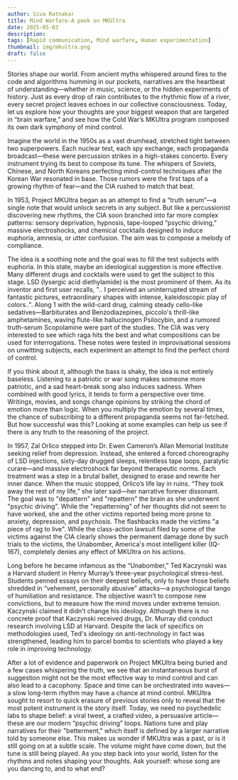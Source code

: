 ```yaml
---
author: Siva Ratnakar
title: Mind Warfare-A peek on MKUltra
date: 2025-05-03
description: 
tags: [Rapid communication, Mind warfare, Human experimentation]
thumbnail: img/mkultra.png
draft: false
---
```

Stories shape our world. From ancient myths whispered around fires to the code and algorithms humming in our pockets, narratives are the heartbeat of understanding—whether in music, science, or the hidden experiments of history. Just as every drop of rain contributes to the rhythmic flow of a river, every secret project leaves echoes in our collective consciousness. Today, let us explore how your thoughts are your biggest weapon that are targeted in “brain warfare,” and see how the Cold War’s MKUltra program composed its own dark symphony of mind control.

Imagine the world in the 1950s as a vast drumhead, stretched tight between two superpowers. Each nuclear test, each spy exchange, each propaganda broadcast—these were percussion strikes in a high-stakes concerto. Every instrument trying its best to compose its tune. The whispers of Soviets, Chinese, and North Koreans perfecting mind-control techniques after the Korean War resonated in base. Those rumors were the first taps of a growing rhythm of fear—and the CIA rushed to match that beat.

In 1953, Project MKUltra began as an attempt to find a “truth serum”—a single note that would unlock secrets in any subject. But like a percussionist discovering new rhythms, the CIA soon branched into far more complex patterns: sensory deprivation, hypnosis, tape-looped “psychic driving,” massive electroshocks, and chemical cocktails designed to induce euphoria, amnesia, or utter confusion. The aim was to compose a melody of compliance.

The idea is a soothing note and the goal was to fill the test subjects with euphoria. In this state, maybe an ideological suggestion is more effective. Many different drugs and cocktails were used to get the subject to this stage. LSD (lysergic acid diethylamide) is the most prominent of them. As its inventor and first user recalls, ".. I perceived an uninterrupted stream of fantastic pictures, extraordinary shapes with intense, kaleidoscopic play of colors..". Along 1  with the wild-card drug, calming steady cello-like sedatives—Barbiturates and Benzodiazepines, piccolo's thrill-like amphetamines, waving flute-like hallucinogen Psilocybin, and a rumored truth-serum Scopolamine were part of the studies. The CIA was very interested to see which raga hits the best and what compositions can be used for interrogations. These notes were tested in improvisational sessions on unwitting subjects, each experiment an attempt to find the perfect chord of control.

If you think about it, although the bass is shaky, the idea is not entirely baseless. Listening to a patriotic or war song makes someone more patriotic, and a sad heart-break song also induces sadness. When combined with good lyrics, it tends to form a perspective over time. Writings, movies, and songs change opinions by striking the chord of emotion more than logic. When you multiply the emotion by several times, the chance of subscribing to a different propaganda seems not far-fetched. But how successful was this? Looking at some examples can help us see if there is any truth to the reasoning of the project.

In 1957, Zal Orlico stepped into Dr. Ewen Cameron’s Allan Memorial Institute seeking relief from depression. Instead, she entered a forced choreography of LSD injections, sixty-day drugged sleeps, relentless tape loops, paralytic curare—and massive electroshock far beyond therapeutic norms. Each treatment was a step in a brutal ballet, designed to erase and rewrite her inner dance. When the music stopped, Orlico’s life lay in ruins. “They took away the rest of my life,” she later said—her narrative forever dissonant. The goal was to "depattern" and "repattern" the brain as she underwent "psychic driving". While the "repatterning" of her thoughts did not seem to have worked, she and the other victims reported being more prone to anxiety, depression, and psychosis. The flashbacks made the victims "a piece of rag to live". While the class-action lawsuit filed by some of the victims against the CIA clearly shows the permanent damage done by such trials to the victims, the Unabomber, America's most intelligent killer (IQ-167), completely denies any effect of MKUltra on his actions.

Long before he became infamous as the “Unabomber,” Ted Kaczynski was a Harvard student in Henry Murray’s three-year psychological stress-test. Students penned essays on their deepest beliefs, only to have those beliefs shredded in “vehement, personally abusive” attacks—a psychological tango of humiliation and resistance. The objective wasn’t to compose new convictions, but to measure how the mind moves under extreme tension. Kaczynski claimed it didn’t change his ideology. Although there is no concrete proof that Kaczynski received drugs, Dr. Murray did conduct research involving LSD at Harvard. Despite the lack of specifics on methodologies used, Ted's ideology on anti-technology in fact was strengthened, leading him to parcel bombs to scientists who played a key role in improving technology.

After a lot of evidence and paperwork on Project MKUltra being buried and a few cases whispering the truth, we see that an instantaneous burst of suggestion might not be the most effective way to mind control and can also lead to a cacophony. Space and time can be orchestrated into waves—a slow long-term rhythm may have a chance at mind control. MKUltra sought to resort to quick erasure of previous stories only to reveal that the most potent instrument is the story itself. Today, we need no psychedelic labs to shape belief: a viral tweet, a crafted video, a persuasive article—these are our modern “psychic driving” loops. Nations tune and play narratives for their "betterment," which itself is defined by a larger narrative told by someone else. This makes us wonder if MKUltra was a past, or is it still going on at a subtle scale. The volume might have come down, but the tune is still being played. As you step back into your world, listen for the rhythms and notes shaping your thoughts. Ask yourself: whose song are you dancing to, and to what end?